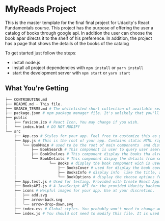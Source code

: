 # MyReads Project

This is the master template for the final final project for Udacity's React Fundamentals course. This project has the purpose of offering the user a catalog of books through google api. In addition the user can choose the book apar directs it to the shelf of his preference. In addition, the project has a page that shows the details of the books of the catalog

To get started just follow the steps:

* install node.js 
* install all project dependencies with `npm install` or `yarn install`
* start the development server with `npm start` or `yarn start`

## What You're Getting
```bash
├── CONTRIBUTING.md
├── README.md - This file.
├── SEARCH_TERMS.md # The whitelisted short collection of available search terms for you to use with your app.
├── package.json # npm package manager file. It's unlikely that you'll need to modify this.
├── public
│   ├── favicon.ico # React Icon, You may change if you wish.
│   └── index.html # DO NOT MODIFY
└── src
    ├── App.css # Styles for your app. Feel free to customize this as you desire.
    ├── App.js # This is the root of your app. Contains static HTML right now.
    │   └── BookMain # used to be the root of main components  and distribute the props to the components
    │       ├── BookSearch # This component is user to query user search's
    │       ├── BookShelves # This component display the books tha already are on the shelves
    │       └── BookDetails # This component dispay the details from selected book
    │               └── Books # display the book component wich is used by the three component's above
    │                   ├── BooksCover # used for display the book cover
    │                   ├── BooksInfo # display info  like the title, author, release date and description(the last both for details component)
    │                   └── BookOptions # display the choose options for the preference shelfe managment
    ├── App.test.js # Used for testing. Provided with Create React App. Testing is encouraged, but not required.
    ├── BooksAPI.js # A JavaScript API for the provided Udacity backend. Instructions for the methods are below.
    ├── icons # Helpful images for your app. Use at your discretion.
    │   ├── add.svg
    │   ├── arrow-back.svg
    │   └── arrow-drop-down.svg
    ├── index.css # Global styles. You probably won't need to change anything here.
    └── index.js # You should not need to modify this file. It is used for DOM rendering only.
```


